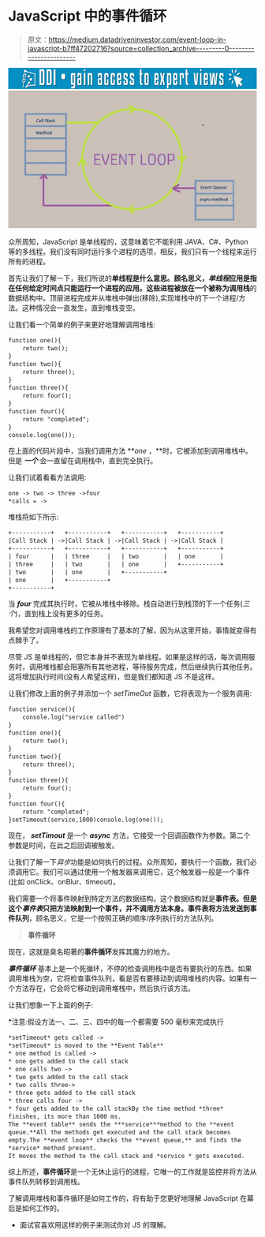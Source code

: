 # JavaScript 中的事件循环

> 原文：<https://medium.datadriveninvestor.com/event-loop-in-javascript-b7ff47202716?source=collection_archive---------0----------------------->

[![](img/0a8dbc334790a9f1cab369a4f971cc71.png)](http://www.track.datadriveninvestor.com/1B9E)![](img/4e8486a5bb9ce905b3ee69e72484facf.png)

众所周知，JavaScript 是单线程的，这意味着它不能利用 JAVA、C#、Python 等的多线程。我们没有同时运行多个进程的选项，相反，我们只有一个线程来运行所有的进程。

首先让我们了解一下，我们所说的**单线程是什么意思。**顾名思义，*单线程*应用是指在任何给定时间点只能运行一个进程的应用。这些进程被放在一个被称为**调用栈**的数据结构中。顶层进程完成并从堆栈中弹出(移除),实现堆栈中的下一个进程/方法。这种情况会一直发生，直到堆栈变空。

让我们看一个简单的例子来更好地理解调用堆栈:

```
function one(){
    return two();
}
function two(){
    return three();
}
function three(){
    return four();
}
function four(){
    return "completed";
}
console.log(one());
```

在上面的代码片段中，当我们调用方法 ***one* ，**时，它被添加到调用堆栈中。但是 ***一个*** 会一直留在调用栈中，直到完全执行。

让我们试着看看方法调用:

```
one -> two -> three ->four
*calls = ->
```

堆栈将如下所示:

```
+-----------+   +-----------+   +-----------+   +-----------+
|Call Stack | ->|Call Stack | ->|Call Stack | ->|Call Stack |
+-----------+   +-----------+   +-----------+   +-----------+
| four      |   | three     |   | two       |   | one       |
| three     |   | two       |   | one       |   +-----------+
| two       |   | one       |   +-----------+
| one       |   +-----------+
+-----------+
```

当 ***four*** 完成其执行时，它被从堆栈中移除。栈自动进行到栈顶的下一个任务(*三个*)，直到栈上没有更多的任务。

我希望您对调用堆栈的工作原理有了基本的了解，因为从这里开始，事情就变得有点棘手了。

尽管 JS 是单线程的，但它本身并不表现为单线程。如果是这样的话，每次调用服务时，调用堆栈都会阻塞所有其他进程，等待服务完成，然后继续执行其他任务。这将增加执行时间(没有人希望这样)，但是我们都知道 JS 不是这样。

让我们修改上面的例子并添加一个 *setTimeOut* 函数，它将表现为一个服务调用:

```
function service(){
    console.log("service called")
}
function one(){
    return two();
}
function two(){
    return three();
}
function three(){
    return four();
}
function four(){
    return "completed";
}setTimeout(service,1000)console.log(one());
```

现在， ***setTimout*** 是一个 ***async*** 方法，它接受一个回调函数作为参数。第二个参数是时间，在此之后回调被触发。

让我们了解一下*异步*功能是如何执行的过程。众所周知，要执行一个函数，我们必须调用它。我们可以通过使用一个触发器来调用它，这个触发器一般是一个事件(比如 onClick、onBlur、timeout)。

我们需要一个将事件映射到特定方法的数据结构。这个数据结构就是**事件表。**但是这个*事件表*只把方法映射到一个事件，并不调用方法本身。事件表将方法发送到**事件队列**，顾名思义，它是一个按照正确的顺序/序列执行的方法队列。

> **事件循环**

现在，这就是臭名昭著的**事件循环**发挥其魔力的地方。

***事件循环*** 基本上是一个死循环，不停的检查调用栈中是否有要执行的东西。如果调用堆栈为空，它将检查事件队列，看是否有要移动到调用堆栈的内容。如果有一个方法存在，它会将它移动到调用堆栈中，然后执行该方法。

让我们想象一下上面的例子:

*注意:假设方法一、二、三、四中的每一个都需要 500 毫秒来完成执行

```
*setTimeout* gets called ->
*setTimeout* is moved to the **Event Table** 
* one method is called ->
* one gets added to the call stack
* one calls two -> 
* two gets added to the call stack
* two calls three->
* three gets added to the call stack
* three calls four ->
* four gets added to the call stackBy the time method *three* finishes, its more than 1000 ms.
The **event table** sends the ***service***method to the **event queue.**All the methods get executed and the call stack becomes empty.The **event loop** checks the **event queue,** and finds the *service* method present. 
It moves the method to the call stack and *service * gets executed.
```

综上所述，**事件循环**是一个无休止运行的进程，它唯一的工作就是监控并将方法从事件队列转移到调用栈。

了解调用堆栈和事件循环是如何工作的，将有助于您更好地理解 JavaScript 在幕后是如何工作的。

*   面试官喜欢用这样的例子来测试你对 JS 的理解。